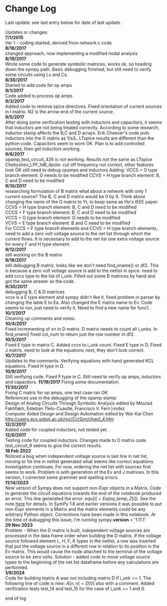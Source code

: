 # Change Log 
Last update: see last entry below for date of last update.

Updates or changes:  
**7/1/2015**  
Ver 1 - coding started, derived from network.c code  
**8/18/2017**  
changed approach, now implementing a modified nodal analysis  
**8/19/2017**  
Wrote some code to generate symbolic matrices, works ok, so heading down the sympy path. Basic debugging finished, but still need to verify some circuits using Ls and Cs.  
**8/30/2017**  
Started to add code for op amps  
**9/1/2017**  
Code added to process op amps  
**9/3/2017**  
Added code to remove spice directives. Fixed orientation of current sources in I matrix. N2 is the arrow end of the current source.  
**9/5/2017**  
After doing some verification testing with inductors and capacitors, it seems that inductors are not being treated correctly.  According to some research, inductor stamp affects the B,C and D arrays.  Erik Cheever's code puts inductors into the G matrix as 1/s/L.  LTspice  results are different than the python code.  Capacitors seem to work OK. Plan is to add controlled sources, then get inductors working.  
**9/6/2017**  
opamp_test_circuit_426 is not working.  Results not the same as LTspice Chebyshev_LPF_1dB_4pole: cut off frequency not correct, other features look OK still need to debug opamps and inductors Adding: VCCS = G type branch element: G needs to be modified CCVS = H type branch element: B, C and D need to be modified  
**9/10/2017**  
researching formulation of B matrix what about a network with only 1 current source?  The B, C and D matrix would be 0 by 0. Think about changing the name of the G matrix to Yr, to keep same as Ho's IEEE paper.  
CCVS = H type branch element: B, C and D need to be modified  
CCCS = F type branch element: B, C and D need to be modified  
VCCS = G type branch element: G needs to be modified  
VCVS = E type branch element: B and C need to be modified  
For CCCS = F type branch elements and CCVS = H type branch elements, need to add a zero volt voltage source to the net list through which the current flows.  It is necessary to add to the net list one extra voltage source for every F and H type element.  
**9/12/2017**  
still working on the B matrix  
**9/18/2017**  
still debugging B matrix, looks like we don't need find_vname() or df2.  This is because a zero volt voltage source is add to the netlist in spice. need to add cccs type to the list of i_unk. Filled out some B matrices by hand and got the same answer as the code.  
**9/30/2017**  
debugging B, C & D matrices  
vcvs is a E type element and sympy didn't like it, fixed problem in parser by changing the lable E to Ea.  Also changed the E matrix name to Ev.  Code seems to run, just need to verify it.  Need to find a new name for func1.  
**10/1/2017**  
Cleaning up comments and notes.  
**10/4/2017**  
Fixed incrementing of sn in D matrix.  D matrix needs to count all i_unks.  In find_vnam() fixed col_num to return just the row number in df2.  
**10/5/2017**  
Fixed E type in matrix C.  Added cccs to i_unk count.  Fixed E type in D.  Fixed J matrix. need to look at the equations next, they don't look correct.  
**10/7/2017**  
Updates to the comments. Verifying equations with hand generated KCL equations.  Fixed H type in D.  
**10/9/2017**  
Still verifying code.  Fixed F type in C.  Still need to verify op amps, inductors and capacitors.
**11/19/2017**
Fixing some documentation.  
**11/30/2017**  
Fixing C matric for op amps, one test case ran OK  
References use in the debugging of the opamp stamp:  
Design of Analog Circuits Through Symbolic Analysis edited by Mourad Fakhfakh, Esteban Tlelo-Cuautle, Francisco V. Fern├índez  
Computer Aided Design and Design Automation edited by Wai-Kai Chen  
http://users.ecs.soton.ac.uk/mz/CctSim/chap1_4.htm  
**12/2/2017**  
Added code for coupled inductors, not tested yet.  
**12/6/2017**  
Testing code for coupled inductors. Changes made to D matrix code. test_circuit_9 seems to give the correct results.  
**18 Feb 2022**  
Noticed a bug when independent voltage source is last line in net list, moving to 1st line in netlist generated what seems like correct equations.  Investigation continues.  For now, ordering the net list with sources first seems to work. Problem is with generation of the Ev and J matrices. In this version, I corrected some grammer and spelling errors.  
**11/14/2023**  
New version of Sympy does not support non-Expr objects in a Matrix. Code to generate the circuit equations towards the end of the notebook produced an error. This line generated the error:  $equ[i] = Eq(eq\_temp,Z[i])$. See the note [here](https://docs.sympy.org/latest/explanation/active-deprecations.html#deprecated-non-expr-in-matrix) for details. In SymPy 1.8 and earlier versions it was possible to put non-Expr elements in a Matrix and the matrix elements could be any arbitrary Python object. Corrections have been made in this notebook. At the time of dubugging this issue, I'm running sympy.__version__  = '1.11.1'  
**29 Nov 2023**  
Problem - When the D matrix is built, independent voltage sources are processed in the data frame order when building the D matrix. If the voltage source followed element L, H, F, K types in the netlist, a row was inserted that put the voltage source in a different row in relation to its position in the Ev matrix. This would cause the node attached to the terminal of the voltage source to be zero volts.
Solution - added code to move voltage source types to the beginning of the net list dataframe before any calculations are performed.  
**1/9/2024**  
Code for building matrix A was not including matrix D if i_unk == 1. The following line of code is new: $A[n,n] = D[0]$ also with a comment. Added verification tests test_14 and test_15 for the case of i_unk == 1 and 0.  

end of log  
